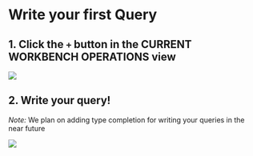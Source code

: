 # Write your first Query

## 1. Click the `+` button in the CURRENT WORKBENCH OPERATIONS view

![](https://storage.googleapis.com/apollo-workbench-vscode/workbench-add-operation.png)

## 2. Write your query!

_Note:_ We plan on adding type completion for writing your queries in the near future

![](https://storage.googleapis.com/apollo-workbench-vscode/workbench-first-operation.png)
